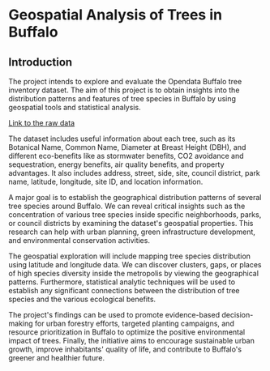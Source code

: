# Geospatial Analysis of Trees in Buffalo

## Introduction
The project intends to explore and evaluate the Opendata Buffalo tree inventory dataset. The aim of this project is to obtain insights into the distribution patterns and features of tree species in Buffalo by using geospatial tools and statistical analysis.

[Link to the raw data](https://data.buffalony.govQuality-of-Life/Tree-Inventory/n4ni-uuec/about_data)

The dataset includes useful information about each tree, such as its Botanical Name, Common Name, Diameter at Breast Height (DBH), and different eco-benefits like as stormwater benefits, CO2 avoidance and sequestration, energy benefits, air quality benefits, and property advantages. It also includes address, street, side, site, council district, park name, latitude, longitude, site ID, and location information.

A major goal is to establish the geographical distribution patterns of several tree species around Buffalo. We can reveal critical insights such as the concentration of various tree species inside specific neighborhoods, parks, or council districts by examining the dataset's geospatial properties. This research can help with urban planning, green infrastructure development, and environmental conservation activities.

The geospatial exploration will include mapping tree species distribution using latitude and longitude data. We can discover clusters, gaps, or places of high species diversity inside the metropolis by viewing the geographical patterns. Furthermore, statistical analytic techniques will be used to establish any significant connections between the distribution of tree species and the various ecological benefits.

The project's findings can be used to promote evidence-based decision-making for urban forestry efforts, targeted planting campaigns, and resource prioritization in Buffalo to optimize the positive environmental impact of trees. Finally, the initiative aims to encourage sustainable urban growth, improve inhabitants' quality of life, and contribute to Buffalo's greener and healthier future.
